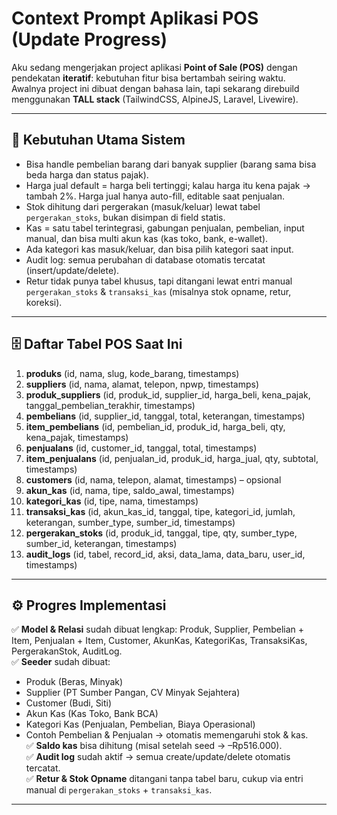 # Context Prompt Aplikasi POS (Update Progress)

Aku sedang mengerjakan project aplikasi **Point of Sale (POS)** dengan pendekatan **iteratif**: kebutuhan fitur bisa bertambah seiring waktu.  
Awalnya project ini dibuat dengan bahasa lain, tapi sekarang direbuild menggunakan **TALL stack** (TailwindCSS, AlpineJS, Laravel, Livewire).

---

## 🎯 Kebutuhan Utama Sistem

-   Bisa handle pembelian barang dari banyak supplier (barang sama bisa beda harga dan status pajak).
-   Harga jual default = harga beli tertinggi; kalau harga itu kena pajak → tambah 2%. Harga jual hanya auto-fill, editable saat penjualan.
-   Stok dihitung dari pergerakan (masuk/keluar) lewat tabel `pergerakan_stoks`, bukan disimpan di field statis.
-   Kas = satu tabel terintegrasi, gabungan penjualan, pembelian, input manual, dan bisa multi akun kas (kas toko, bank, e-wallet).
-   Ada kategori kas masuk/keluar, dan bisa pilih kategori saat input.
-   Audit log: semua perubahan di database otomatis tercatat (insert/update/delete).
-   Retur tidak punya tabel khusus, tapi ditangani lewat entri manual `pergerakan_stoks` & `transaksi_kas` (misalnya stok opname, retur, koreksi).

---

## 🗄️ Daftar Tabel POS Saat Ini

1. **produks** (id, nama, slug, kode_barang, timestamps)
2. **suppliers** (id, nama, alamat, telepon, npwp, timestamps)
3. **produk_suppliers** (id, produk_id, supplier_id, harga_beli, kena_pajak, tanggal_pembelian_terakhir, timestamps)
4. **pembelians** (id, supplier_id, tanggal, total, keterangan, timestamps)
5. **item_pembelians** (id, pembelian_id, produk_id, harga_beli, qty, kena_pajak, timestamps)
6. **penjualans** (id, customer_id, tanggal, total, timestamps)
7. **item_penjualans** (id, penjualan_id, produk_id, harga_jual, qty, subtotal, timestamps)
8. **customers** (id, nama, telepon, alamat, timestamps) – opsional
9. **akun_kas** (id, nama, tipe, saldo_awal, timestamps)
10. **kategori_kas** (id, tipe, nama, timestamps)
11. **transaksi_kas** (id, akun_kas_id, tanggal, tipe, kategori_id, jumlah, keterangan, sumber_type, sumber_id, timestamps)
12. **pergerakan_stoks** (id, produk_id, tanggal, tipe, qty, sumber_type, sumber_id, keterangan, timestamps)
13. **audit_logs** (id, tabel, record_id, aksi, data_lama, data_baru, user_id, timestamps)

---

## ⚙️ Progres Implementasi

✅ **Model & Relasi** sudah dibuat lengkap: Produk, Supplier, Pembelian + Item, Penjualan + Item, Customer, AkunKas, KategoriKas, TransaksiKas, PergerakanStok, AuditLog.  
✅ **Seeder** sudah dibuat:

-   Produk (Beras, Minyak)
-   Supplier (PT Sumber Pangan, CV Minyak Sejahtera)
-   Customer (Budi, Siti)
-   Akun Kas (Kas Toko, Bank BCA)
-   Kategori Kas (Penjualan, Pembelian, Biaya Operasional)
-   Contoh Pembelian & Penjualan → otomatis memengaruhi stok & kas.  
    ✅ **Saldo kas** bisa dihitung (misal setelah seed → –Rp516.000).  
    ✅ **Audit log** sudah aktif → semua create/update/delete otomatis tercatat.  
    ✅ **Retur & Stok Opname** ditangani tanpa tabel baru, cukup via entri manual di `pergerakan_stoks` + `transaksi_kas`.

---
